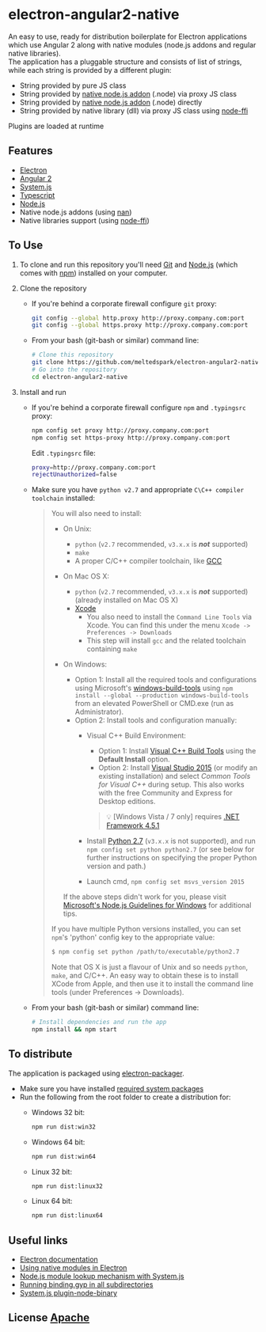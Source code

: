 # electron-angular2-native

An easy to use, ready for distribution boilerplate for Electron applications which use Angular 2 along with native modules (node.js addons and regular native libraries).  
The application has a pluggable structure and consists of list of strings, while each string is provided by a different plugin:
 - String provided by pure JS class
 - String provided by [native node.js addon](https://nodejs.org/api/addons.html) (.node) via proxy JS class
 - String provided by [native node.js addon](https://nodejs.org/api/addons.html) (.node) directly
 - String provided by native library (dll) via proxy JS class using [node-ffi](https://github.com/node-ffi/node-ffi)  

Plugins are loaded at runtime
## Features

 - [Electron](http://electron.atom.io/)
 - [Angular 2](https://angular.io/)
 - [System.js](https://github.com/systemjs/systemjs)
 - [Typescript](https://www.typescriptlang.org/)
 - [Node.js](https://nodejs.org/en/)
 - Native node.js addons (using [nan](https://github.com/nodejs/nan))
 - Native libraries support (using [node-ffi](https://github.com/node-ffi/node-ffi))

## To Use

1. To clone and run this repository you'll need [Git](https://git-scm.com) and [Node.js](https://nodejs.org/en/download/) (which comes with [npm](http://npmjs.com)) installed on your computer. 
2. Clone the repository
	* If you're behind a corporate firewall configure `git` proxy:  
	
		```bash
		git config --global http.proxy http://proxy.company.com:port  
		git config --global https.proxy http://proxy.company.com:port  
		```
	* From your bash (git-bash or similar) command line:

		```bash
		# Clone this repository
		git clone https://github.com/meltedspark/electron-angular2-native
		# Go into the repository
		cd electron-angular2-native
		```  
		
3. Install and run  

	* If you're behind a corporate firewall configure `npm` and `.typingsrc` proxy:  
		
		```bash
		npm config set proxy http://proxy.company.com:port  
		npm config set https-proxy http://proxy.company.com:port
		```
		
		Edit `.typingsrc` file:  
	
		```bash
		proxy=http://proxy.company.com:port  
		rejectUnauthorized=false
		```
	* Make sure you have `python v2.7` and appropriate `C\C++ compiler toolchain` installed:
	
		> You will also need to install:
		> 
		>   * On Unix:
		>     * `python` (`v2.7` recommended, `v3.x.x` is __*not*__ supported)
		>     * `make`
		>     * A proper C/C++ compiler toolchain, like [GCC](https://gcc.gnu.org)
		>   * On Mac OS X:
		>     * `python` (`v2.7` recommended, `v3.x.x` is __*not*__ supported) (already installed on Mac OS X)
		>     * [Xcode](https://developer.apple.com/xcode/download/)
		>       * You also need to install the `Command Line Tools` via Xcode. You can find this under the menu `Xcode -> Preferences -> Downloads`
		>       * This step will install `gcc` and the related toolchain containing `make`
		>   * On Windows:
		>     * Option 1: Install all the required tools and configurations using Microsoft's [windows-build-tools](https://github.com/felixrieseberg/windows-build-tools) using `npm install --global --production windows-build-tools` from an elevated PowerShell or CMD.exe (run as Administrator).
		>     * Option 2: Install tools and configuration manually:
		>       * Visual C++ Build Environment:
		>         * Option 1: Install [Visual C++ Build Tools](http://landinghub.visualstudio.com/visual-cpp-build-tools) using the **Default Install** option.
		>         * Option 2: Install [Visual Studio 2015](https://www.visualstudio.com/products/visual-studio-community-vs) (or modify an existing installation) and select *Common Tools for Visual C++* during setup. This also works with the free Community and Express for Desktop editions.
		> 
		>         > :bulb: [Windows Vista / 7 only] requires [.NET Framework 4.5.1](http://www.microsoft.com/en-us/download/details.aspx?id=40773)
		>       * Install [Python 2.7](https://www.python.org/downloads/) (`v3.x.x` is not supported), and run `npm config set python python2.7` (or see below for further instructions on specifying the proper Python version and path.)
		>       * Launch cmd, `npm config set msvs_version 2015`
		>		
		>     If the above steps didn't work for you, please visit [Microsoft's Node.js Guidelines for Windows](https://github.com/Microsoft/nodejs-guidelines/blob/master/windows-environment.md#compiling-native-addon-modules) for additional tips.
		> 
		> If you have multiple Python versions installed, you can set `npm`'s 'python' config key to the appropriate
		> value:
		> 
		> ``` bash
		> $ npm config set python /path/to/executable/python2.7
		> ```
		> 
		> Note that OS X is just a flavour of Unix and so needs `python`, `make`, and C/C++.
		> An easy way to obtain these is to install XCode from Apple,
		> and then use it to install the command line tools (under Preferences -> Downloads).
		> 
		
	* From your bash (git-bash or similar) command line:  
		
		```bash
		# Install dependencies and run the app
		npm install && npm start
		```  
		
## To distribute

The application is packaged using [electron-packager](https://github.com/electron-userland/electron-packager).  
 - Make sure you have installed [required system packages](https://github.com/electron-userland/electron-builder/wiki/Multi-Platform-Build)
 - Run the following from the root folder to create a distribution for:
	- Windows 32 bit:  
 
		```bash
		npm run dist:win32
		```
	- Windows 64 bit:   
 
		```bash
		npm run dist:win64
		```  
	- Linux 32 bit:
	
		```bash
		npm run dist:linux32
		```	
	- Linux 64 bit:
	
		```bash
		npm run dist:linux64
		```			
	
## Useful links
 - [Electron documentation](http://electron.atom.io/docs/latest)
 - [Using native modules in Electron](https://github.com/electron/electron/blob/master/docs/tutorial/using-native-node-modules.md)
 - [Node.js module lookup mechanism with System.js](http://stackoverflow.com/questions/38747445/node-js-module-lookup-in-electronangular-2-typescript-application)
 - [Running binding.gyp in all subdirectories](http://stackoverflow.com/questions/38693619/node-gyp-run-binding-gyp-in-all-subdirectories)
 - [System.js plugin-node-binary](https://github.com/systemjs/plugin-node-binary)

## License [Apache](LICENSE.md)

